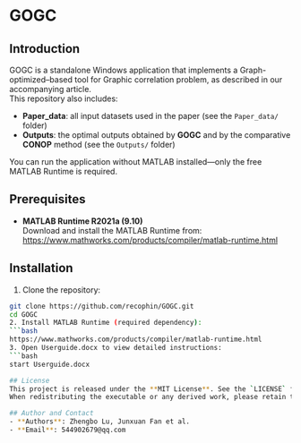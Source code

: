 # GOGC

## Introduction
GOGC is a standalone Windows application that implements a Graph-optimized–based tool for Graphic correlation problem, as described in our accompanying article.  
This repository also includes:
- **Paper_data**: all input datasets used in the paper (see the `Paper_data/` folder)  
- **Outputs**: the optimal outputs obtained by **GOGC** and by the comparative **CONOP** method (see the `Outputs/` folder)  

You can run the application without MATLAB installed—only the free MATLAB Runtime is required.

## Prerequisites
- **MATLAB Runtime R2021a (9.10)**  
  Download and install the MATLAB Runtime from:  
  https://www.mathworks.com/products/compiler/matlab-runtime.html

## Installation
1. Clone the repository:
```bash
git clone https://github.com/recophin/GOGC.git
cd GOGC  
2. Install MATLAB Runtime (required dependency):
```bash
https://www.mathworks.com/products/compiler/matlab-runtime.html
3. Open Userguide.docx to view detailed instructions:
```bash
start Userguide.docx

## License
This project is released under the **MIT License**. See the `LICENSE` file for full terms.  
When redistributing the executable or any derived work, please retain the copyright notice and license.

## Author and Contact
- **Authors**: Zhengbo Lu, Junxuan Fan et al.  
- **Email**: 544902679@qq.com

